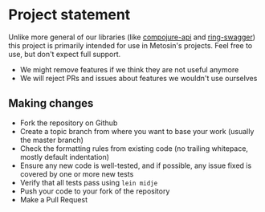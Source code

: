 # Project statement

Unlike more general of our libraries (like
[compojure-api](https://github.com/metosin/compojure-api) and
[ring-swagger](https://github.com/metosin/ring-swagger)) this project is
primarily intended for use in Metosin's projects. Feel free to use, but
don't expect full support.

- We might remove features if we think they are not useful anymore
- We will reject PRs and issues about features we wouldn't use ourselves

## Making changes

- Fork the repository on Github
- Create a topic branch from where you want to base your work (usually the master branch)
- Check the formatting rules from existing code (no trailing whitepace, mostly default indentation)
- Ensure any new code is well-tested, and if possible, any issue fixed is covered by one or more new tests
- Verify that all tests pass using `lein midje`
- Push your code to your fork of the repository
- Make a Pull Request
